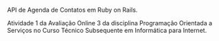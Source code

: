 API de Agenda de Contatos em Ruby on Rails.

Atividade 1 da Avaliação Online 3 da disciplina Programação Orientada a Serviços no Curso Técnico Subsequente em Informática para Internet.